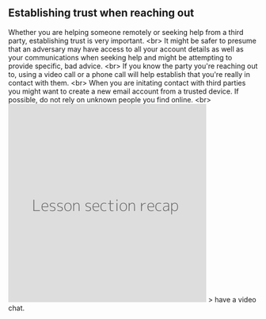
## Establishing trust when reaching out

Whether you are helping someone remotely or seeking help from a third party, establishing trust is very important.
&lt;br&gt;
It might be safer to presume that an adversary may have access to all your account details as well as your  communications when seeking help and might be attempting to provide specific, bad advice.
&lt;br&gt;
If you know the party you&#39;re reaching out to, using a video call or a phone call will help establish that you&#39;re really in contact with them.
&lt;br&gt;
When you are initating contact with third parties you might want to create a new email account from a trusted device. If possible, do not rely on unknown people you find online.
&lt;br&gt;
![](recap.png)
&gt; have a video chat.
